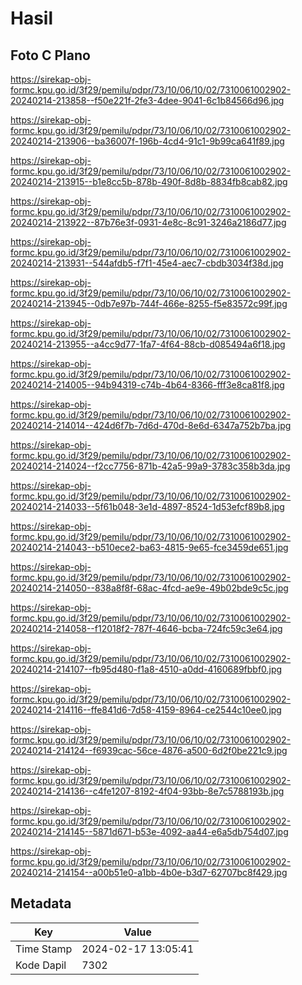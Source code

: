 # Hasil

## Foto C Plano

https://sirekap-obj-formc.kpu.go.id/3f29/pemilu/pdpr/73/10/06/10/02/7310061002902-20240214-213858--f50e221f-2fe3-4dee-9041-6c1b84566d96.jpg

https://sirekap-obj-formc.kpu.go.id/3f29/pemilu/pdpr/73/10/06/10/02/7310061002902-20240214-213906--ba36007f-196b-4cd4-91c1-9b99ca641f89.jpg

https://sirekap-obj-formc.kpu.go.id/3f29/pemilu/pdpr/73/10/06/10/02/7310061002902-20240214-213915--b1e8cc5b-878b-490f-8d8b-8834fb8cab82.jpg

https://sirekap-obj-formc.kpu.go.id/3f29/pemilu/pdpr/73/10/06/10/02/7310061002902-20240214-213922--87b76e3f-0931-4e8c-8c91-3246a2186d77.jpg

https://sirekap-obj-formc.kpu.go.id/3f29/pemilu/pdpr/73/10/06/10/02/7310061002902-20240214-213931--544afdb5-f7f1-45e4-aec7-cbdb3034f38d.jpg

https://sirekap-obj-formc.kpu.go.id/3f29/pemilu/pdpr/73/10/06/10/02/7310061002902-20240214-213945--0db7e97b-744f-466e-8255-f5e83572c99f.jpg

https://sirekap-obj-formc.kpu.go.id/3f29/pemilu/pdpr/73/10/06/10/02/7310061002902-20240214-213955--a4cc9d77-1fa7-4f64-88cb-d085494a6f18.jpg

https://sirekap-obj-formc.kpu.go.id/3f29/pemilu/pdpr/73/10/06/10/02/7310061002902-20240214-214005--94b94319-c74b-4b64-8366-fff3e8ca81f8.jpg

https://sirekap-obj-formc.kpu.go.id/3f29/pemilu/pdpr/73/10/06/10/02/7310061002902-20240214-214014--424d6f7b-7d6d-470d-8e6d-6347a752b7ba.jpg

https://sirekap-obj-formc.kpu.go.id/3f29/pemilu/pdpr/73/10/06/10/02/7310061002902-20240214-214024--f2cc7756-871b-42a5-99a9-3783c358b3da.jpg

https://sirekap-obj-formc.kpu.go.id/3f29/pemilu/pdpr/73/10/06/10/02/7310061002902-20240214-214033--5f61b048-3e1d-4897-8524-1d53efcf89b8.jpg

https://sirekap-obj-formc.kpu.go.id/3f29/pemilu/pdpr/73/10/06/10/02/7310061002902-20240214-214043--b510ece2-ba63-4815-9e65-fce3459de651.jpg

https://sirekap-obj-formc.kpu.go.id/3f29/pemilu/pdpr/73/10/06/10/02/7310061002902-20240214-214050--838a8f8f-68ac-4fcd-ae9e-49b02bde9c5c.jpg

https://sirekap-obj-formc.kpu.go.id/3f29/pemilu/pdpr/73/10/06/10/02/7310061002902-20240214-214058--f12018f2-787f-4646-bcba-724fc59c3e64.jpg

https://sirekap-obj-formc.kpu.go.id/3f29/pemilu/pdpr/73/10/06/10/02/7310061002902-20240214-214107--fb95d480-f1a8-4510-a0dd-4160689fbbf0.jpg

https://sirekap-obj-formc.kpu.go.id/3f29/pemilu/pdpr/73/10/06/10/02/7310061002902-20240214-214116--ffe841d6-7d58-4159-8964-ce2544c10ee0.jpg

https://sirekap-obj-formc.kpu.go.id/3f29/pemilu/pdpr/73/10/06/10/02/7310061002902-20240214-214124--f6939cac-56ce-4876-a500-6d2f0be221c9.jpg

https://sirekap-obj-formc.kpu.go.id/3f29/pemilu/pdpr/73/10/06/10/02/7310061002902-20240214-214136--c4fe1207-8192-4f04-93bb-8e7c5788193b.jpg

https://sirekap-obj-formc.kpu.go.id/3f29/pemilu/pdpr/73/10/06/10/02/7310061002902-20240214-214145--5871d671-b53e-4092-aa44-e6a5db754d07.jpg

https://sirekap-obj-formc.kpu.go.id/3f29/pemilu/pdpr/73/10/06/10/02/7310061002902-20240214-214154--a00b51e0-a1bb-4b0e-b3d7-62707bc8f429.jpg


## Metadata

| Key        | Value               |
| ---------- | ------------------- |
| Time Stamp | 2024-02-17 13:05:41 |
| Kode Dapil | 7302                |



